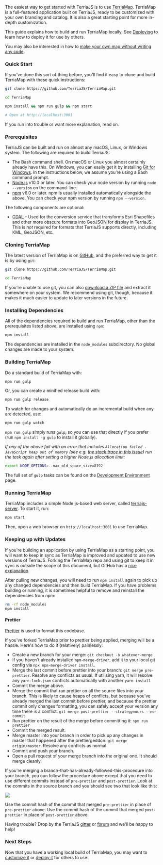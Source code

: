 The easiest way to get started with TerriaJS is to use [TerriaMap](https://github.com/TerriaJS/TerriaMap).  TerriaMap is a full-featured application built on TerriaJS, ready to be customized with your own branding and catalog.  It is also a great starting point for more in-depth customization.

This guide explains how to build and run TerriaMap locally.  See [Deploying](deploying) to learn how to deploy it for use by others.

You may also be interested in how to [make your own map without writing any code](http://stevebennett.me/2015/07/02/your-own-personal-national-map-with-terriajs-no-coding-and-nothing-to-deploy/).

### Quick Start

If you've done this sort of thing before, you'll find it easy to clone and build TerriaMap with these quick instructions:

```bash
git clone https://github.com/TerriaJS/TerriaMap.git

cd TerriaMap

npm install && npm run gulp && npm start

# Open at http://localhost:3001
```

If you run into trouble or want more explanation, read on.

### Prerequisites

TerriaJS can be built and run on almost any macOS, Linux, or Windows system.  The following are required to build TerriaJS:

* The Bash command shell. On macOS or Linux you almost certainly already have this. On Windows, you can easily get it by installing [Git for Windows](https://gitforwindows.org/). In the instructions below, we assume you're using a Bash command prompt.
* [Node.js](https://nodejs.org) v10.0 or later.  You can check your node version by running `node --version` on the command-line.
* [npm](https://www.npmjs.com/) v6.0 or later.  npm is usually installed automatically alongside the above.  You can check your npm version by running `npm --version`.

The following components are optional:

* [GDAL](http://www.gdal.org/) - Used for the conversion service that transforms Esri Shapefiles and other more obscure formats into GeoJSON for display in TerriaJS.  This is _not_ required for formats that TerriaJS supports directly, including KML, GeoJSON, etc.

### Cloning TerriaMap

The latest version of TerriaMap is on [GitHub](https://github.com), and the preferred way to get it is by using `git`:

```bash
git clone https://github.com/TerriaJS/TerriaMap.git

cd TerriaMap
```

If you're unable to use git, you can also [download a ZIP file](https://github.com/TerriaJS/TerriaMap/archive/master.zip) and extract it somewhere on your system.  We recommend using git, though, because it makes it much easier to update to later versions in the future.

### Installing Dependencies

All of the dependencies required to build and run TerriaMap, other than the prerequisites listed above, are installed using `npm`:

```bash
npm install
```

The dependencies are installed in the `node_modules` subdirectory.  No global changes are made to your system.

### Building TerriaMap

Do a standard build of TerriaMap with:

```bash
npm run gulp
```

Or, you can create a minified release build with:

```bash
npm run gulp release
```

To watch for changes and automatically do an incremental build when any are detected, use:

```bash
npm run gulp watch
```

`npm run gulp` simply runs `gulp`, so you can use that directly if you prefer (run `npm install -g gulp` to install it globally).

_If any of the above fail with an error that includes `Allocation failed - JavaScript heap out of memory` (see e.g. [the stack trace in this issue](https://github.com/TerriaJS/TerriaMap/issues/374)) run the task again after setting a higher Node.js allocation limit:_
```bash
export NODE_OPTIONS=--max_old_space_size=8192
```

The full set of `gulp` tasks can be found on the [Development Environment](contributing/development-environment.md#terriamap-gulp-tasks) page.

### Running TerriaMap

TerriaMap includes a simple Node.js-based web server, called [terriajs-server](https://github.com/TerriaJS/terriajs-server).  To start it, run:

```bash
npm start
```

Then, open a web browser on `http://localhost:3001` to use TerriaMap.

### Keeping up with Updates

If you're building an application by using TerriaMap as a starting point, you will want to keep in sync as TerriaMap is improved and updated to use new versions of TerriaJS.  Forking the TerriaMap repo and using git to keep it in sync is outside the scope of this document, but GitHub has a [nice explanation](https://help.github.com/articles/fork-a-repo/).

After pulling new changes, you will need to run `npm install` again to pick up any changed dependencies and then build TerriaMap.  If you have problems building or running, it is sometimes helpful to remove and reinstall the dependencies from npm:

```bash
rm -rf node_modules
npm install
```

#### Prettier

[Prettier](https://prettier.io/) is used to format this codebase.

If you've forked TerriaMap prior to prettier being applied, merging will be a hassle. Here's how to do it (relatively) painlessly:

* Create a new branch for your merge: `git checkout -b whatever-merge`
* If you haven't already installed `npm-merge-driver`, add it to your local git config via `npx npm-merge-driver install`.
* Merge the last commit before prettier into your branch: `git merge pre-prettier`. Resolve any conflicts as usual. If utilising yarn, it will resolve any `yarn-lock.json` conflicts automatically with another `yarn install`
* Commit the merge above.
* Merge the commit that ran prettier on all the source files into your branch. This is likely to cause heaps of conflicts, but because you've already merged the last commit before prettier, and because the prettier commit only changes formatting, you can safely accept your version any time there is a conflict. `git merge post-prettier --strategy=ours --no-commit`
* Run prettier on the result of the merge before committing it: `npm run prettier`
* Commit the merged result.
* Merge master into your branch in order to pick up any changes in master that happened after the prettiergeddon: `git merge origin/master`. Resolve any conflicts as normal.
* Commit and push your branch.
* Open a pull request of your merge branch into the original one. It should merge cleanly.

If you're merging a branch-that-has-already-followed-this-procedure into your branch, you can follow the procedure above except that you need to use different commits instead of `pre-prettier` and `post-prettier`. Look at the commits in the source branch and you should see two that look like this:

<img src="../contributing/img/prettier-commits.png" />

Use the commit hash of the commit that merged `pre-prettier` in place of `pre-prettier` above. Use the commit hash of the commit that merged `post-prettier` in place of `post-prettier` above.

Having trouble? Drop by the TerriaJS [gitter](https://gitter.im/TerriaJS/terriajs) or [forum](https://groups.google.com/forum/#!forum/terriajs) and we'll be happy to help!

### Next Steps

Now that you have a working local build of TerriaMap, you may want to [customize it](customizing) or [deploy it](deploying) for others to use.
